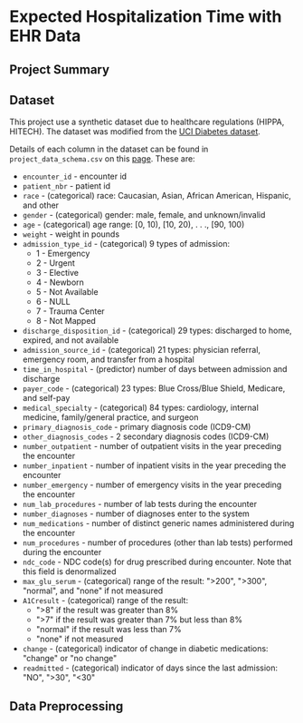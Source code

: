 # Expected Hospitalization Time with EHR Data

## Project Summary


## Dataset

This project use a synthetic dataset due to healthcare regulations (HIPPA, HITECH). The dataset was modified from the [UCI Diabetes dataset](https://archive.ics.uci.edu/ml/datasets/Diabetes+130-US+hospitals+for+years+1999-2008).

Details of each column in the dataset can be found in `project_data_schema.csv` on this [page](https://github.com/udacity/nd320-c1-emr-data-starter/tree/master/project/data_schema_references). These are:

- `encounter_id` - encounter id
- `patient_nbr` - patient id
- `race` - (categorical) race: Caucasian, Asian, African American, Hispanic, and other
- `gender` - (categorical) gender: male, female, and unknown/invalid
- `age` - (categorical) age range: [0, 10), [10, 20), . . ., [90, 100)
- `weight` - weight in pounds
- `admission_type_id` - (categorical) 9 types of admission:
    - 1 - Emergency
    - 2 - Urgent
    - 3 - Elective
    - 4 - Newborn
    - 5 - Not Available
    - 6 - NULL
    - 7 - Trauma Center
    - 8 - Not Mapped
- `discharge_disposition_id` - (categorical) 29 types: discharged to home, expired, and not available
- `admission_source_id` - (categorical) 21 types: physician referral, emergency room, and transfer from a hospital
- `time_in_hospital` - (predictor) number of days between admission and discharge
- `payer_code` - (categorical) 23 types: Blue Cross/Blue Shield, Medicare, and self-pay
- `medical_specialty` - (categorical) 84 types: cardiology, internal medicine, family/general practice, and surgeon
- `primary_diagnosis_code` - primary diagnosis code (ICD9-CM)
- `other_diagnosis_codes` - 2 secondary diagnosis codes (ICD9-CM)
- `number_outpatient` - number of outpatient visits in the year preceding the encounter
- `number_inpatient` - number of inpatient visits in the year preceding the encounter
- `number_emergency` - number of emergency visits in the year preceding the encounter
- `num_lab_procedures` - number of lab tests during the encounter
- `number_diagnoses` - number of diagnoses enter to the system
- `num_medications` - number of distinct generic names administered during the encounter
- `num_procedures` - number of procedures (other than lab tests) performed during the encounter
- `ndc_code` - NDC code(s) for drug prescribed during encounter. Note that this field is denormalized
- `max_glu_serum` - (categorical) range of the result: ">200", ">300", "normal", and "none" if not measured
- `A1Cresult` - (categorical) range of the result:
    - ">8" if the result was greater than 8%
    - ">7" if the result was greater than 7% but less than 8%
    - "normal" if the result was less than 7%
    - "none" if not measured
- `change` - (categorical) indicator of change in diabetic medications: "change" or "no change"
- `readmitted` - (categorical) indicator of days since the last admission: "NO", ">30", "<30"

## Data Preprocessing
```
